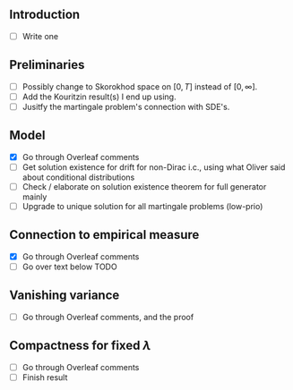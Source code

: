 ## Introduction
- [ ] Write one

## Preliminaries
- [ ] Possibly change to Skorokhod space on $[0,T]$ instead of $[0,\infty]$.
- [ ] Add the Kouritzin result(s) I end up using.
- [ ] Jusitfy the martingale problem's connection with SDE's.

## Model
- [x] Go through Overleaf comments
- [ ] Get solution existence for drift for non-Dirac i.c., using what Oliver said about conditional distributions
- [ ] Check / elaborate on solution existence theorem for full generator mainly
- [ ] Upgrade to unique solution for all martingale problems (low-prio)

## Connection to empirical measure
- [x] Go through Overleaf comments
- [ ] Go over text below TODO

## Vanishing variance
- [ ] Go through Overleaf comments, and the proof

## Compactness for fixed $\lambda$
- [ ] Go through Overleaf comments
- [ ] Finish result